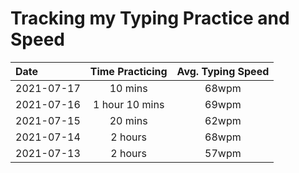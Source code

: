 # Tracking my Typing Practice and Speed

| Date       | Time Practicing | Avg. Typing Speed |
| :--------- | :-------------: | :---------------: |
| 2021-07-17 |        10 mins  |       68wpm       |
| 2021-07-16 | 1 hour 10 mins  |       69wpm       |
| 2021-07-15 |        20 mins  |       62wpm       |
| 2021-07-14 | 2 hours         |       68wpm       |
| 2021-07-13 | 2 hours         |       57wpm       |
